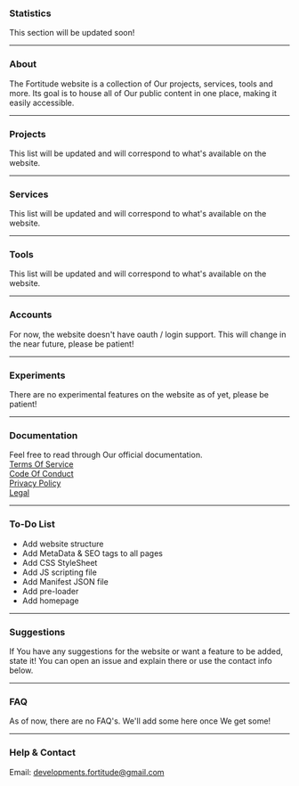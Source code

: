 ### Statistics
This section will be updated soon!

---

### About
The Fortitude website is a collection of Our projects, services, tools and more. Its goal is to house all of Our public content in one place, making it easily accessible.

---

### Projects
This list will be updated and will correspond to what's available on the website.

---

### Services
This list will be updated and will correspond to what's available on the website.

---

### Tools
This list will be updated and will correspond to what's available on the website.

---

### Accounts
For now, the website doesn't have oauth / login support. This will change in the near future, please be patient!

---

### Experiments
There are no experimental features on the website as of yet, please be patient!

---

### Documentation
Feel free to read through Our official documentation.  
[Terms Of Service](https://google.com/404)  
[Code Of Conduct](https://google.com/404)  
[Privacy Policy](https://google.com/404)  
[Legal](https://google.com/404)  

---

### To-Do List
- Add website structure
- Add MetaData & SEO tags to all pages
- Add CSS StyleSheet
- Add JS scripting file
- Add Manifest JSON file
- Add pre-loader
- Add homepage

---

### Suggestions
If You have any suggestions for the website or want a feature to be added, state it! You can open an issue and explain there or use the contact info below.

---

### FAQ
As of now, there are no FAQ's. We'll add some here once We get some!

---

### Help & Contact
Email: developments.fortitude@gmail.com
